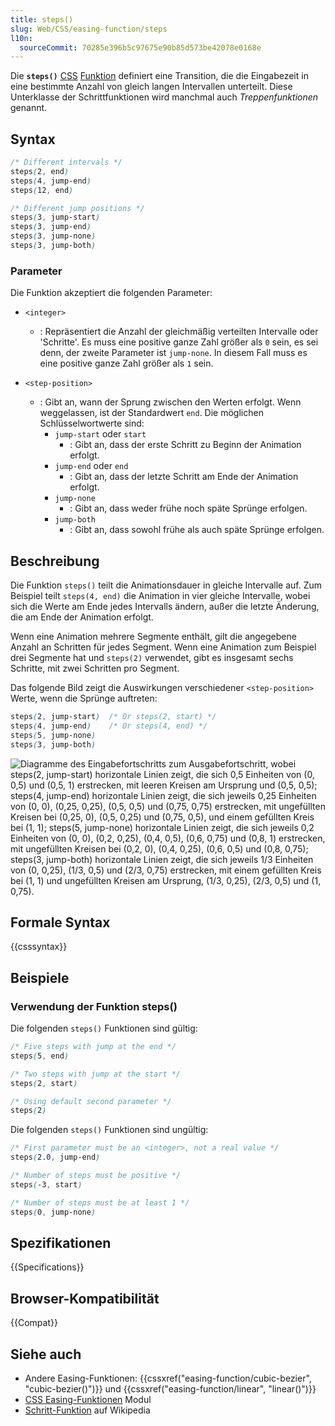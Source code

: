 ```yaml
---
title: steps()
slug: Web/CSS/easing-function/steps
l10n:
  sourceCommit: 70285e396b5c97675e90b85d573be42078e0168e
---
```


Die **`steps()`** [CSS](/de/docs/Web/CSS) [Funktion](/de/docs/Web/CSS/CSS_values_and_units/CSS_value_functions) definiert eine Transition, die die Eingabezeit in eine bestimmte Anzahl von gleich langen Intervallen unterteilt. Diese Unterklasse der Schrittfunktionen wird manchmal auch _Treppenfunktionen_ genannt.

## Syntax

```css
/* Different intervals */
steps(2, end)
steps(4, jump-end)
steps(12, end)

/* Different jump positions */
steps(3, jump-start)
steps(3, jump-end)
steps(3, jump-none)
steps(3, jump-both)
```

### Parameter

Die Funktion akzeptiert die folgenden Parameter:

- `<integer>`
  - : Repräsentiert die Anzahl der gleichmäßig verteilten Intervalle oder 'Schritte'.
    Es muss eine positive ganze Zahl größer als `0` sein, es sei denn, der zweite Parameter ist `jump-none`. In diesem Fall muss es eine positive ganze Zahl größer als `1` sein.

- `<step-position>`
  - : Gibt an, wann der Sprung zwischen den Werten erfolgt.
    Wenn weggelassen, ist der Standardwert `end`.
    Die möglichen Schlüsselwortwerte sind:
    - `jump-start` oder `start`
      - : Gibt an, dass der erste Schritt zu Beginn der Animation erfolgt.
    - `jump-end` oder `end`
      - : Gibt an, dass der letzte Schritt am Ende der Animation erfolgt.
    - `jump-none`
      - : Gibt an, dass weder frühe noch späte Sprünge erfolgen.
    - `jump-both`
      - : Gibt an, dass sowohl frühe als auch späte Sprünge erfolgen.

## Beschreibung

Die Funktion `steps()` teilt die Animationsdauer in gleiche Intervalle auf.
Zum Beispiel teilt `steps(4, end)` die Animation in vier gleiche Intervalle, wobei sich die Werte am Ende jedes Intervalls ändern, außer die letzte Änderung, die am Ende der Animation erfolgt.

Wenn eine Animation mehrere Segmente enthält, gilt die angegebene Anzahl an Schritten für jedes Segment. Wenn eine Animation zum Beispiel drei Segmente hat und `steps(2)` verwendet, gibt es insgesamt sechs Schritte, mit zwei Schritten pro Segment.

Das folgende Bild zeigt die Auswirkungen verschiedener `<step-position>` Werte, wenn die Sprünge auftreten:

```css
steps(2, jump-start)  /* Or steps(2, start) */
steps(4, jump-end)    /* Or steps(4, end) */
steps(5, jump-none)
steps(3, jump-both)
```

![Diagramme des Eingabefortschritts zum Ausgabefortschritt, wobei steps(2, jump-start) horizontale Linien zeigt, die sich 0,5 Einheiten von (0, 0,5) und (0,5, 1) erstrecken, mit leeren Kreisen am Ursprung und (0,5, 0,5); steps(4, jump-end) horizontale Linien zeigt, die sich jeweils 0,25 Einheiten von (0, 0), (0,25, 0,25), (0,5, 0,5) und (0,75, 0,75) erstrecken, mit ungefüllten Kreisen bei (0,25, 0), (0,5, 0,25) und (0,75, 0,5), und einem gefüllten Kreis bei (1, 1); steps(5, jump-none) horizontale Linien zeigt, die sich jeweils 0,2 Einheiten von (0, 0), (0,2, 0,25), (0,4, 0,5), (0,6, 0,75) und (0,8, 1) erstrecken, mit ungefüllten Kreisen bei (0,2, 0), (0,4, 0,25), (0,6, 0,5) und (0,8, 0,75); steps(3, jump-both) horizontale Linien zeigt, die sich jeweils 1/3 Einheiten von (0, 0,25), (1/3, 0,5) und (2/3, 0,75) erstrecken, mit einem gefüllten Kreis bei (1, 1) und ungefüllten Kreisen am Ursprung, (1/3, 0,25), (2/3, 0,5) und (1, 0,75).](jump.svg)

## Formale Syntax

{{csssyntax}}

## Beispiele

### Verwendung der Funktion steps()

Die folgenden `steps()` Funktionen sind gültig:

```css example-good
/* Five steps with jump at the end */
steps(5, end)

/* Two steps with jump at the start */
steps(2, start)

/* Using default second parameter */
steps(2)
```

Die folgenden `steps()` Funktionen sind ungültig:

```css example-bad
/* First parameter must be an <integer>, not a real value */
steps(2.0, jump-end)

/* Number of steps must be positive */
steps(-3, start)

/* Number of steps must be at least 1 */
steps(0, jump-none)
```

## Spezifikationen

{{Specifications}}

## Browser-Kompatibilität

{{Compat}}

## Siehe auch

- Andere Easing-Funktionen: {{cssxref("easing-function/cubic-bezier", "cubic-bezier()")}} und {{cssxref("easing-function/linear", "linear()")}}
- [CSS Easing-Funktionen](/de/docs/Web/CSS/CSS_easing_functions) Modul
- [Schritt-Funktion](https://en.wikipedia.org/wiki/Step_function) auf Wikipedia
